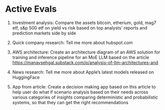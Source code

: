 # Active Evals

1. Investment analysis: Compare the assets bitcoin, etherium, gold, mag7 etf, s&p 500 etf on yield vs risk based on top analysts' reports and prediction markets side by side

2. Quick company research: Tell me more about hubspot.com

3. AWS architecture: Create an architecture diagram of an AWS solution for training and inference pipeline for an MoE LLM based on the article https://manavsehgal.substack.com/p/analysis-of-llm-architectures-and

4. News research: Tell me more about Apple’s latest models released on HuggingFace

5. App from article: Create a decision making app based on this article to help user do what if scenario analysis based on their needs across various categories of insights comparing deterministic and probabilistic systems, so that they can get the right recommendations
